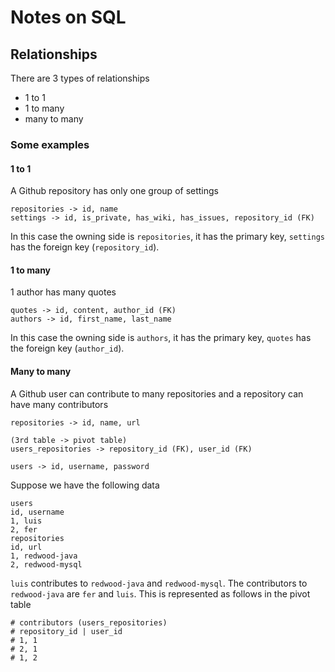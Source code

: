 # Notes on SQL

## Relationships

There are 3 types of relationships

* 1 to 1
* 1 to many
* many to many

### Some examples

#### 1 to 1

A Github repository has only one group of settings

```
repositories -> id, name
settings -> id, is_private, has_wiki, has_issues, repository_id (FK)
```

In this case the owning side is `repositories`, it has the primary key, `settings` has the 
foreign key (`repository_id`).

#### 1 to many  

1 author has many quotes

```
quotes -> id, content, author_id (FK)
authors -> id, first_name, last_name
```
In this case the owning side is `authors`, it has the primary key, `quotes` has the 
foreign key (`author_id`).

#### Many to many 

A Github user can contribute to many repositories and a repository can have many contributors

```
repositories -> id, name, url

(3rd table -> pivot table) 
users_repositories -> repository_id (FK), user_id (FK)

users -> id, username, password
```

Suppose we have the following data

```
users
id, username
1, luis
2, fer
repositories
id, url
1, redwood-java
2, redwood-mysql
```

`luis` contributes to `redwood-java` and `redwood-mysql`.
The contributors to `redwood-java` are `fer` and `luis`. This is represented as follows
in the pivot table

```
# contributors (users_repositories)
# repository_id | user_id
# 1, 1
# 2, 1
# 1, 2
```
